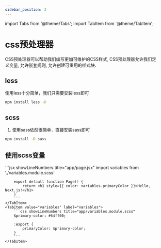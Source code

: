 ```yaml
---
sidebar_position: 2
---
```


import Tabs from '@theme/Tabs';
import TabItem from '@theme/TabItem';


# css预处理器
CSS预处理器可以帮助我们编写更加可维护的CSS样式, CSS预处理器允许我们定义变量, 允许嵌套规则, 允许创建可重用的样式块.


## less
使用less十分简单，我们只需要安装less即可
```bash
npm install less -D
```


## scss
1. 使用sass依然很简单，直接安装sass即可
```bash
npm install -D sass
```

## 使用scss变量
<Tabs>
    <TabItem value="page" label="page">
        ```jsx showLineNumbers title="app/page.jsx"
        import variables from './variables.module.scss'
 
        export default function Page() {
            return <h1 style={{ color: variables.primaryColor }}>Hello, Next.js!</h1>
        }
        ```
    </TabItem>
    <TabItem value="variables" label="variables">
        ```css showLineNumbers title="app/variables.module.scss"
        $primary-color: #64ff00;
 
        :export {
            primaryColor: $primary-color;
        }
        ```
    </TabItem>
</Tabs>